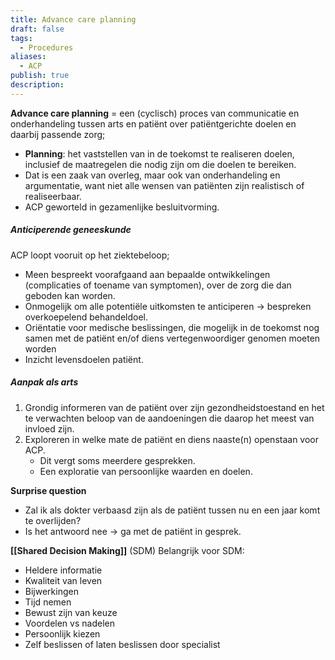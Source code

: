 ```yaml
---
title: Advance care planning
draft: false
tags:
  - Procedures
aliases:
  - ACP
publish: true
description:
---
```


**Advance care planning** = een (cyclisch) proces van communicatie en onderhandeling tussen arts en patiënt over patiëntgerichte doelen en daarbij passende zorg;

- **Planning**: het vaststellen van in de toekomst te realiseren doelen, inclusief de maatregelen die nodig zijn om die doelen te bereiken.
- Dat is een zaak van overleg, maar ook van onderhandeling en argumentatie, want niet alle wensen van patiënten zijn realistisch of realiseerbaar. 
- ACP geworteld in gezamenlijke besluitvorming.




##### Anticiperende geneeskunde

ACP loopt vooruit op het ziektebeloop;
- Meen bespreekt voorafgaand aan bepaalde ontwikkelingen (complicaties of toename van symptomen), over de zorg die dan geboden kan worden.
- Onmogelijk om alle potentiële uitkomsten te anticiperen → bespreken overkoepelend behandeldoel.
- Oriëntatie voor medische beslissingen, die mogelijk in de toekomst nog samen met de patiënt en/of diens vertegenwoordiger genomen moeten worden
- Inzicht levensdoelen patiënt.
##### Aanpak als arts
1. Grondig informeren van de patiënt over zijn gezondheidstoestand en het te verwachten beloop van de aandoeningen die daarop het meest van invloed zijn. 
2. Exploreren in welke mate de patiënt en diens naaste(n) openstaan voor ACP. 
	- Dit vergt soms meerdere gesprekken. 
	- Een exploratie van persoonlijke waarden en doelen.


**Surprise question**
- Zal ik als dokter verbaasd zijn als de patiënt tussen nu en een jaar komt te overlijden? 
- Is het antwoord nee → ga met de patiënt in gesprek.

**[[Shared Decision Making]]** (SDM)
Belangrijk voor SDM:
- Heldere informatie
- Kwaliteit van leven
- Bijwerkingen
- Tijd nemen
- Bewust zijn van keuze
- Voordelen vs nadelen
- Persoonlijk kiezen
- Zelf beslissen of laten beslissen door specialist
